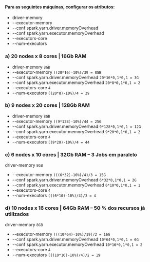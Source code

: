 #### Para as seguintes máquinas, configurar os atributos:

- driver-memory
- --executor-memory 
- --conf spark.yarn.driver.memoryOverhead 
- --conf spark.yarn.executor.memoryOverhead 
- --executors-core
- --num-executors 

### a) 20 nodes x 8 cores | 16Gb RAM
- driver-memory ```8GB```
- --executor-memory ```((20*16)-10%)/39 = 8GB```
- --conf spark.yarn.driver.memoryOverhead ```20*16*0,1*0,1 = 3G```
- --conf spark.yarn.executor.memoryOverhead ```20*8*0,1*0,1 = 2```
- --executors-core ```4```
- --num-executors ```((20*8)-10%)/4 = 39```  
### b) 9 nodes x 20 cores | 128Gb RAM
- driver-memory ```8GB```
- --executor-memory ```((9*128)-10%)/44 = 25G```
- --conf spark.yarn.driver.memoryOverhead ```9*128*0,1*0,1 = 12G```
- --conf spark.yarn.executor.memoryOverhead ```9*20*0,1*0,1 = 2```
- --executors-core ```4```
- --num-executors ```((9*20)-10%)/4 = 44```  
### c) 6 nodes x 10 cores | 32Gb RAM – 3 Jobs em paralelo
driver-memory ```8GB```
- --executor-memory ```(((6*32)-10%)/4)/3 = 15G```
- --conf spark.yarn.driver.memoryOverhead ```6*32*0,1*0,1 = 2G```
- --conf spark.yarn.executor.memoryOverhead ```6*10*0,1*0,1 = 1```
- --executors-core ```4```
- --num-executors ```(((6*10)-10%)/4)/3 = 4```  
### d) 10 nodes x 16 cores | 64Gb RAM – 50 % dos recursos já utilizados
driver-memory ```8GB```
- --executor-memory ```(((10*64)-10%)/19)/2 = 16G```
- --conf spark.yarn.driver.memoryOverhead ```10*64*0,1*0,1 = 6G```
- --conf spark.yarn.executor.memoryOverhead ```10*16*0,1*0,1 = 2```
- --executors-core ```4```
- --num-executors ```(((10*16)-10%)/4)/2 = 19```
